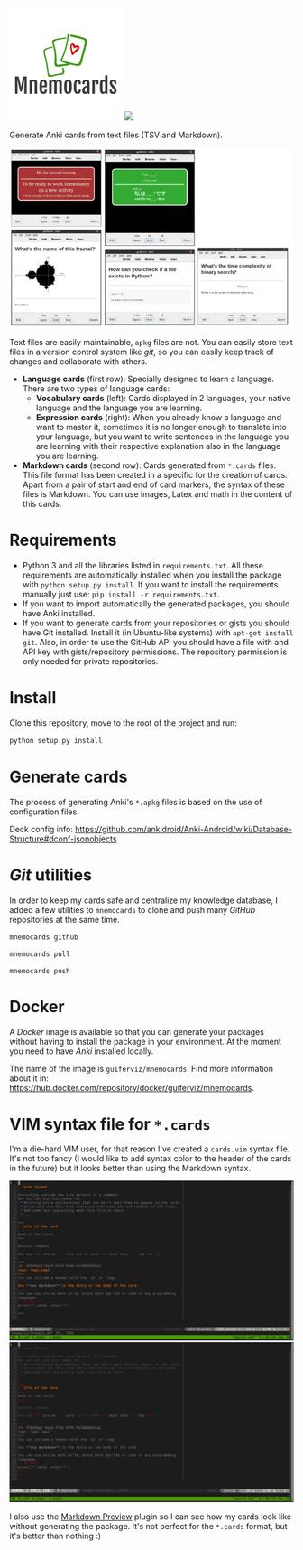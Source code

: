 
<img src="doc/_static/images/logo.png" width="200">

<a href="https://mnemocards.readthedocs.io/en/latest/">
    <img src="https://readthedocs.org/projects/mnemocards/badge">
</a>

Generate Anki cards from text files (TSV and Markdown).

<center>
<img src="doc/_static/images/all_cards.png">
</center>

Text files are easily maintainable, `apkg` files are not.
You can easily store text files in a version control system like *git*, so you
can easily keep track of changes and collaborate with others.

 * **Language cards** (first row):
 Specially designed to learn a language.
 There are two types of language cards:
   * **Vocabulary cards** (left):
   Cards displayed in 2 languages, your native language and the language you
   are learning.
   * **Expression cards** (right):
   When you already know a language and want to master it, sometimes it is no
   longer enough to translate into your language, but you want to write
   sentences in the language you are learning with their respective explanation
   also in the language you are learning.
 * **Markdown cards** (second row):
 Cards generated from `*.cards` files.
 This file format has been created in a specific for the creation of cards.
 Apart from a pair of start and end of card markers, the syntax of these files
 is Markdown.
 You can use images, Latex and math in the content of this cards.


# Requirements

 * Python 3 and all the libraries listed in `requirements.txt`.
 All these requirements are automatically installed when you install the
 package with `python setup.py install`.
 If you want to install the requirements manually just use:
 `pip install -r requirements.txt`.
 * If you want to import automatically the generated packages, you should have
 Anki installed.
 * If you want to generate cards from your repositories or gists you should
 have Git installed.
 Install it (in Ubuntu-like systems) with `apt-get install git`.
 Also, in order to use the GitHub API you should have a file with and API key
 with gists/repository permissions.
 The repository permission is only needed for private repositories.


# Install

Clone this repository, move to the root of the project and run:
```bash
python setup.py install
```


# Generate cards

The process of generating Anki's `*.apkg` files is based on the use of
configuration files.

Deck config info:
https://github.com/ankidroid/Anki-Android/wiki/Database-Structure#dconf-jsonobjects


# *Git* utilities

In order to keep my cards safe and centralize my knowledge database, I added a
few utilities to `mnemocards` to clone and push many *GitHub* repositories at
the same time.

```
mnemocards github
```

```
mnemocards pull
```

```
mnemocards push
```


# Docker

A *Docker* image is available so that you can generate your packages without
having to install the package in your environment.
At the moment you need to have *Anki* installed locally.

The name of the image is `guiferviz/mnemocards`.
Find more information about it in:
https://hub.docker.com/repository/docker/guiferviz/mnemocards.


# VIM syntax file for `*.cards`

I'm a die-hard VIM user, for that reason I've created a `cards.vim` syntax
file.
It's not too fancy (I would like to add syntax color to the header of the
cards in the future) but it looks better than using the Markdown syntax.

<img src="doc/_static/images/vim_markdown_syntax.png" width="800">
<img src="doc/_static/images/vim_cards_syntax.png" width="800">

I also use the [Markdown Preview][1] plugin so I can see how my cards look like
without generating the package.
It's not perfect for the `*.cards` format, but it's better than nothing :)


[1]: https://github.com/iamcco/markdown-preview.nvim

